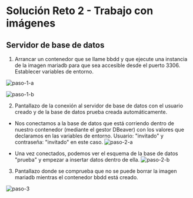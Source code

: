 # Solución Reto 2 - Trabajo con imágenes
## Servidor de base de datos

1. Arrancar un contenedor que se llame bbdd y que ejecute una instancia de la imagen mariadb para que sea accesible desde el puerto 3306. Establecer variables de entorno.

![paso-1-a](https://i.imgur.com/YDJBo9Q.png)

![paso-1-b](https://i.imgur.com/uuEpWWN.png)


2. Pantallazo de la conexión al servidor de base de datos con el usuario creado y de la base de datos prueba creada automáticamente.

- Nos conectamos a la base de datos que está corriendo dentro de nuestro contenedor (mediante el gestor DBeaver) con los valores que declaramos en las variables de entorno. Usuario: "invitado" y contraseña: "invitado" en este caso.
![paso-2-a](https://i.imgur.com/i1ZR9GH.png)

- Una vez conectados, podemos ver el esquema de la base de datos "prueba" y empezar a insertar datos dentro de ella.
![paso-2-b](https://i.imgur.com/RpgQ4KW.png)


3. Pantallazo donde se comprueba que no se puede borrar la imagen mariadb mientras el contenedor bbdd está creado.

![paso-3](https://i.imgur.com/DmcHyTX.png)

